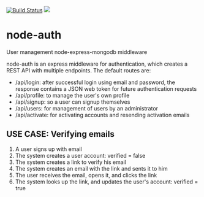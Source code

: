 [![Build Status](https://travis-ci.org/TNOCS/node-auth.svg?branch=master)](https://travis-ci.org/TNOCS/node-auth)
<a href="https://codeclimate.com/github/TNOCS/node-auth"><img src="https://codeclimate.com/github/TNOCS/node-auth/badges/issue_count.svg" /></a>

# node-auth
User management node-express-mongodb middleware

node-auth is an express middleware for authentication, which creates a REST API with multiple endpoints. The default routes are:
- /api/login: after successful login using email and password, the response contains a JSON web token for future authentication requests
- /api/profile: to manage the user's own profile
- /api/signup: so a user can signup themselves
- /api/users: for management of users by an administrator
- /api/activate: for activating accounts and resending activation emails


## USE CASE: Verifying emails
1. A user signs up with email
2. The system creates a user account: verified = false
3. The system creates a link to verify his email
4. The system creates an email with the link and sents it to him
5. The user receives the email, opens it, and clicks the link
6. The system looks up the link, and updates the user's account: verified = true
